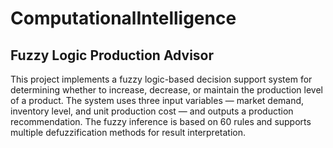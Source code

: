 ﻿# ComputationalIntelligence
 
## Fuzzy Logic Production Advisor

This project implements a fuzzy logic-based decision support system for determining whether to increase, decrease, or maintain the production level of a product. The system uses three input variables — market demand, inventory level, and unit production cost — and outputs a production recommendation. The fuzzy inference is based on 60 rules and supports multiple defuzzification methods for result interpretation.
